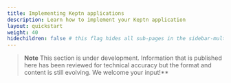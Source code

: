 ```yaml
---
title: Implementing Keptn applications
description: Learn how to implement your Keptn application
layout: quickstart
weight: 40
hidechildren: false # this flag hides all sub-pages in the sidebar-multicard.html
---
```


> **Note**
This section is under development.
Information that is published here has been reviewed for technical accuracy
but the format and content is still evolving.
We welcome your input!**
